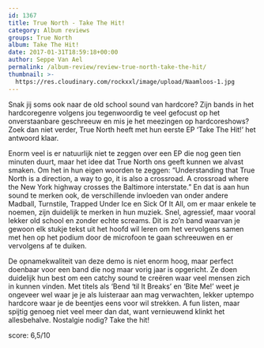 ```yaml
---
id: 1367
title: True North - Take The Hit!
category: Album reviews
groups: True North
album: Take The Hit!
date: 2017-01-31T18:59:18+00:00
author: Seppe Van Ael
permalink: /album-review/review-true-north-take-the-hit/
thumbnail: >-
  https://res.cloudinary.com/rockxxl/image/upload/Naamloos-1.jpg
---
```

Snak jij soms ook naar de old school sound van hardcore? Zijn bands in het hardcoregenre volgens jou tegenwoordig te veel gefocust op het onverstaanbare geschreeuw en mis je het meezingen op hardcoreshows? Zoek dan niet verder, True North heeft met hun eerste EP ‘Take The Hit!’ het antwoord klaar.

Enorm veel is er natuurlijk niet te zeggen over een EP die nog geen tien minuten duurt, maar het idee dat True North ons geeft kunnen we alvast smaken. Om het in hun eigen woorden te zeggen: “Understanding that True North is a direction, a way to go, it is also a crossroad. A crossroad where the New York highway crosses the Baltimore interstate.” En dat is aan hun sound te merken ook, de verschillende invloeden van onder andere Madball, Turnstile, Trapped Under Ice en Sick Of It All, om er maar enkele te noemen, zijn duidelijk te merken in hun muziek. Snel, agressief, maar vooral lekker old school en zonder echte screams. Dit is zo’n band waarvan je gewoon elk stukje tekst uit het hoofd wil leren om het vervolgens samen met hen op het podium door de microfoon te gaan schreeuwen en er vervolgens af te duiken.

De opnamekwaliteit van deze demo is niet enorm hoog, maar perfect doenbaar voor een band die nog maar vorig jaar is opgericht. Ze doen duidelijk hun best om een catchy sound te creëren waar veel mensen zich in kunnen vinden. Met titels als ‘Bend ‘til It Breaks’ en ‘Bite Me!’ weet je ongeveer wel waar je je als luisteraar aan mag verwachten, lekker uptempo hardcore waar je de beentjes eens voor wil strekken. A fun listen, maar spijtig genoeg niet veel meer dan dat, want vernieuwend klinkt het allesbehalve. Nostalgie nodig? Take the hit!

score: 6,5/10
